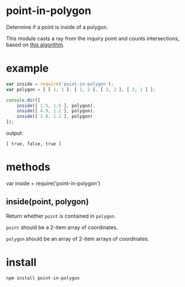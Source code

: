 point-in-polygon
================

Determine if a point is inside of a polygon.

This module casts a ray from the inquiry point and counts intersections,
based on
[this algorithm](http://www.ecse.rpi.edu/Homepages/wrf/Research/Short_Notes/pnpoly.html).

example
=======

``` js
var inside = require('point-in-polygon');
var polygon = [ [ 1, 1 ], [ 1, 2 ], [ 2, 2 ], [ 2, 1 ] ];

console.dir([
    inside([ 1.5, 1.5 ], polygon),
    inside([ 4.9, 1.2 ], polygon),
    inside([ 1.8, 1.1 ], polygon)
]);
```

output:

```
[ true, false, true ]
```

methods
=======

var inside = require('point-in-polygon')

inside(point, polygon)
----------------------

Return whether `point` is contained in `polygon`.

`point` should be a 2-item array of coordinates.

`polygon` should be an array of 2-item arrays of coordinates.

install
=======

    npm install point-in-polygon
